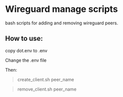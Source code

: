# Wireguard manage scripts
bash scripts for adding and removing wireguard peers.

## How to use:
copy dot.env to .env

Change the .env file

Then:

> create_client.sh peer_name

> remove_client.sh peer_name
